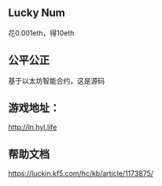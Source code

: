 ## Lucky Num
花0.001eth，得10eth

## 公平公正
基于以太坊智能合约，这是源码

## 游戏地址：
http://ln.hyl.life


## 帮助文档
https://luckin.kf5.com/hc/kb/article/1173875/
